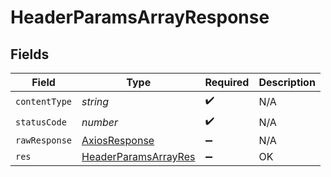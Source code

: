 # HeaderParamsArrayResponse


## Fields

| Field                                                                   | Type                                                                    | Required                                                                | Description                                                             |
| ----------------------------------------------------------------------- | ----------------------------------------------------------------------- | ----------------------------------------------------------------------- | ----------------------------------------------------------------------- |
| `contentType`                                                           | *string*                                                                | :heavy_check_mark:                                                      | N/A                                                                     |
| `statusCode`                                                            | *number*                                                                | :heavy_check_mark:                                                      | N/A                                                                     |
| `rawResponse`                                                           | [AxiosResponse](https://axios-http.com/docs/res_schema)                 | :heavy_minus_sign:                                                      | N/A                                                                     |
| `res`                                                                   | [HeaderParamsArrayRes](../../models/operations/headerparamsarrayres.md) | :heavy_minus_sign:                                                      | OK                                                                      |